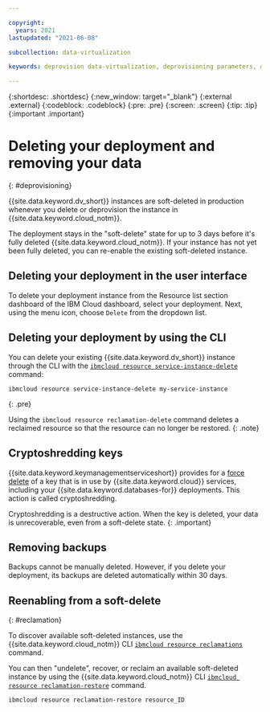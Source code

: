 ```yaml
---

copyright:
  years: 2021
lastupdated: "2021-06-08"

subcollection: data-virtualization

keywords: deprovision data-virtualization, deprovisioning parameters, delete

---
```


{:shortdesc: .shortdesc}
{:new_window: target="_blank"}
{:external .external}
{:codeblock: .codeblock}
{:pre: .pre}
{:screen: .screen}
{:tip: .tip}
{:important .important}


# Deleting your deployment and removing your data
{: #deprovisioning}

{{site.data.keyword.dv_short}} instances are soft-deleted in production whenever you delete or deprovision the instance in {{site.data.keyword.cloud_notm}}. 

The deployment stays in the "soft-delete" state for up to 3 days before it's fully deleted {{site.data.keyword.cloud_notm}}.  If your instance has not yet been fully deleted, you can re-enable the existing soft-deleted instance.

## Deleting your deployment in the user interface 
To delete your deployment instance from the Resource list section dashboard of the IBM Cloud dashboard, select your deployment. Next, using the menu icon, choose `Delete` from the dropdown list. 

## Deleting your deployment by using the CLI
You can delete your existing {{site.data.keyword.dv_short}} instance through the CLI with the [`ibmcloud resource service-instance-delete`](https://cloud.ibm.com/docs/cli?topic=cli-ibmcloud_commands_resource#ibmcloud_resource_service_instance_delete) command:
```
ibmcloud resource service-instance-delete my-service-instance
```
{: .pre}

Using the `ibmcloud resource reclamation-delete` command deletes a reclaimed resource so that the resource can no longer be restored.
{: .note}

## Cryptoshredding keys

{{site.data.keyword.keymanagementserviceshort}} provides for a [force delete](/docs/key-protect?topic=key-protect-delete-keys) of a key that is in use by {{site.data.keyword.cloud}} services, including your {{site.data.keyword.databases-for}} deployments. This action is called cryptoshredding. 

Cryptoshredding is a destructive action. When the key is deleted, your data is unrecoverable, even from a soft-delete state.
{: .important}

## Removing backups

Backups cannot be manually deleted. However, if you delete your deployment, its backups are deleted automatically within 30 days. 

## Reenabling from a soft-delete
{: #reclamation}

To discover available soft-deleted instances, use the {{site.data.keyword.cloud_notm}} CLI [`ibmcloud resource reclamations`](https://cloud.ibm.com/docs/cli?topic=cli-ibmcloud_commands_resource#ibmcloud_resource_reclamations) command.

You can then "undelete", recover, or reclaim an available soft-deleted instance by using the {{site.data.keyword.cloud_notm}} CLI [`ibmcloud resource reclamation-restore`](https://cloud.ibm.com/docs/cli?topic=cli-ibmcloud_commands_resource#ibmcloud_resource_reclamation_restore) command.

```
ibmcloud resource reclamation-restore resource_ID
```
